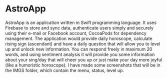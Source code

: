 # AstroApp

AstroApp is an application written in Swift programming language. It uses Firebase to store and sync data, authenticate users simply and securely using their e-mail or Facebook account, CocoaPods for dependency management.
The application would provide daily horoscope, calculate rising sign (ascendant) and have a daily question that will allow you to level up and unlock new information. You can respond freely in maximum 20 words, and using sentiment analysis it will provide you some information about your sing/day that will cheer you up or just make your day more joyful (like a humoristic horoscope).
I have made some screenshots that will be in the IMGS folder, which contain the menu, status, level up.
